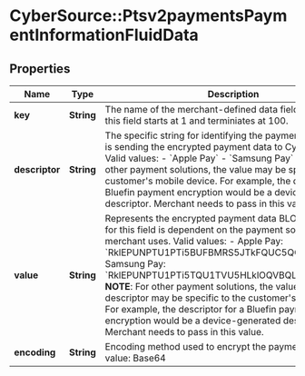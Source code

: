 # CyberSource::Ptsv2paymentsPaymentInformationFluidData

## Properties
Name | Type | Description | Notes
------------ | ------------- | ------------- | -------------
**key** | **String** | The name of the merchant-defined data field. The range of this field starts at 1 and terminiates at 100. | [optional] 
**descriptor** | **String** | The specific string for identifying the payment solution that is sending the encrypted payment data to CyberSource. Valid values: - &#x60;Apple Pay&#x60; - &#x60;Samsung Pay&#x60; **NOTE**: For other payment solutions, the value may be specific to the customer&#39;s mobile device. For example, the descriptor for a Bluefin payment encryption would be a device-generated descriptor. Merchant needs to pass in this value.  | [optional] 
**value** | **String** | Represents the encrypted payment data BLOB. The entry for this field is dependent on the payment solution a merchant uses.  Valid values: - Apple Pay: &#x60;RklEPUNPTU1PTi5BUFBMRS5JTkFQUC5QQVlNRU5U&#x60; - Samsung Pay: &#x60;RklEPUNPTU1PTi5TQU1TVU5HLklOQVBQLlBBWU1FTlQ&#x3D;&#x60; **NOTE**: For other payment solutions, the value of the descriptor may be specific to the customer&#39;s mobile device. For example, the descriptor for a Bluefin payment encryption would be a device-generated descriptor. Merchant needs to pass in this value.  | [optional] 
**encoding** | **String** | Encoding method used to encrypt the payment data.  Valid value: Base64  | [optional] 


